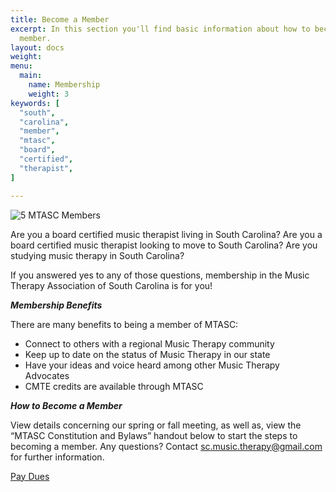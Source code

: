 ```yaml
---
title: Become a Member
excerpt: In this section you'll find basic information about how to become a MTASC
  member.
layout: docs
weight: 
menu:
  main:
    name: Membership
    weight: 3
keywords: [
  "south",
  "carolina",
  "member",
  "mtasc",
  "board",
  "certified",
  "therapist",
]

---
```

![5 MTASC Members](/images/41401637_10156952530914887_4710551054570225664_n.jpg "Happy Members")

Are you a board certified music therapist living in South Carolina? Are you a board certified music therapist looking to move to South Carolina? Are you studying music therapy in South Carolina?

If you answered yes to any of those questions, membership in the Music Therapy Association of South Carolina is for you!

**_Membership Benefits_**

There are many benefits to being a member of MTASC:

* Connect to others with a regional Music Therapy community
* Keep up to date on the status of Music Therapy in our state
* Have your ideas and voice heard among other Music Therapy Advocates
* CMTE credits are available through MTASC

**_How to Become a Member_**

View details concerning our spring or fall meeting, as well as, view the “MTASC Constitution and Bylaws” handout below to start the steps to becoming a member. Any questions? Contact sc.music.therapy@gmail.com for further information.

[Pay Dues](/dues/)